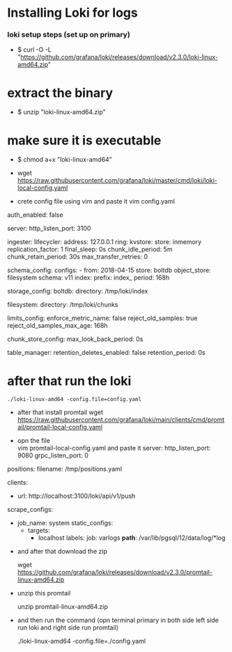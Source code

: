# Installing Loki for logs

### loki setup steps (set up on primary)
 
* $ curl -O -L "https://github.com/grafana/loki/releases/download/v2.3.0/loki-linux-amd64.zip"

# extract the binary
* $ unzip "loki-linux-amd64.zip"

# make sure it is executable
* $ chmod a+x "loki-linux-amd64"

* wget https://raw.githubusercontent.com/grafana/loki/master/cmd/loki/loki-local-config.yaml

* crete  config file using vim and paste it
    vim config.yaml

auth_enabled: false

server:
  http_listen_port: 3100

ingester:
  lifecycler:
    address: 127.0.0.1
    ring:
      kvstore:
        store: inmemory
      replication_factor: 1
    final_sleep: 0s
  chunk_idle_period: 5m
  chunk_retain_period: 30s
  max_transfer_retries: 0

schema_config:
  configs:
    - from: 2018-04-15
      store: boltdb
      object_store: filesystem
      schema: v11
      index:
        prefix: index_
        period: 168h

storage_config:
  boltdb:
    directory: /tmp/loki/index

  filesystem:
    directory: /tmp/loki/chunks

limits_config:
  enforce_metric_name: false
  reject_old_samples: true
  reject_old_samples_max_age: 168h

chunk_store_config:
  max_look_back_period: 0s

table_manager:
  retention_deletes_enabled: false
  retention_period: 0s

# after that run the loki
    ./loki-linux-amd64 -config.file=config.yaml

* after that install promtail
     wget https://raw.githubusercontent.com/grafana/loki/main/clients/cmd/promtail/promtail-local-config.yaml

* opn the file      
    vim promtail-local-config.yaml and paste it
        server:
  http_listen_port: 9080
  grpc_listen_port: 0

positions:
  filename: /tmp/positions.yaml

clients:
  - url: http://localhost:3100/loki/api/v1/push

scrape_configs:
- job_name: system
  static_configs:
  - targets:
      - localhost
    labels:
      job: varlogs
      __path__: /var/lib/pgsql/12/data/log/*log

* and after that download the zip 

     wget https://github.com/grafana/loki/releases/download/v2.3.0/promtail-linux-amd64.zip

* unzip this promtail

     unzip promtail-linux-amd64.zip

* and then run the command (opn terminal primary in both side left side run loki and right side run promtail)

    ./loki-linux-amd64 -config.file=./config.yaml 
